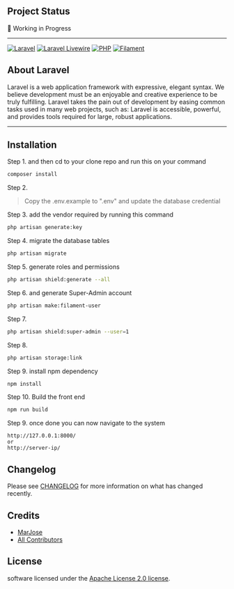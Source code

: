 ## Project Status

:construction: Working in Progress

---

[![Laravel](https://img.shields.io/badge/Laravel-v9.x-FF2D20?style=for-the-badge&logo=laravel)](https://img.shields.io/badge/Laravel-v8.x-FF2D20?style=for-the-badge&logo=laravel)
[![Laravel Livewire](https://img.shields.io/badge/Livewire-v2.x-FB70A9?style=for-the-badge)](https://img.shields.io/badge/Livewire-v2.x-FB70A9?style=for-the-badge)
[![PHP](https://img.shields.io/badge/PHP-8.0-777BB4?style=for-the-badge&logo=php)](https://img.shields.io/badge/PHP-8.0-777BB4?style=for-the-badge&logo=php)
[![Filament ](https://img.shields.io/badge/Filamentphp-v2.x-yellow?style=for-the-badge&logo=filamentphp)](https://img.shields.io/badge/PHP-8.0-777BB4?style=for-the-badge&logo=php)

## About Laravel

Laravel is a web application framework with expressive, elegant syntax. We believe development must be an enjoyable and creative experience to be truly fulfilling. Laravel takes the pain out of development by easing common tasks used in many web projects, such as:
Laravel is accessible, powerful, and provides tools required for large, robust applications.


---

## Installation

Step 1. and then cd to your clone repo and run this on your command
```bash
composer install
```
Step 2.
> Copy the .env.example to ".env" and update the database credential

Step 3. add the vendor required by running this command
```bash
php artisan generate:key
```
Step 4. migrate the database tables
```bash
php artisan migrate
```
Step 5. generate roles and permissions
```bash
php artisan shield:generate --all
```
Step 6. and generate Super-Admin account
```bash
php artisan make:filament-user
```
Step 7.
```bash
php artisan shield:super-admin --user=1
```

Step 8.
```bash
php artisan storage:link
```

Step 9. install npm dependency

```bash
npm install
```

Step 10. Build the front end

```bash
npm run build
```

Step 9. once done you can now navigate to the system

```link
http://127.0.0.1:8000/ 
or
http://server-ip/
```

## Changelog

Please see [CHANGELOG](CHANGELOG.md) for more information on what has changed recently.


## Credits

- [MarJose](https://github.com/MarJose123)
- [All Contributors](../../contributors)


## License
software licensed under the [Apache License 2.0 license](https://opensource.org/license/apache-2-0/).
